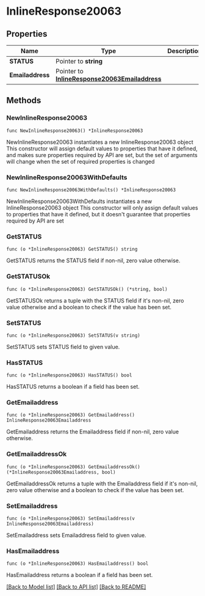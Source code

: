 # InlineResponse20063

## Properties

Name | Type | Description | Notes
------------ | ------------- | ------------- | -------------
**STATUS** | Pointer to **string** |  | [optional] 
**Emailaddress** | Pointer to [**InlineResponse20063Emailaddress**](InlineResponse20063Emailaddress.md) |  | [optional] 

## Methods

### NewInlineResponse20063

`func NewInlineResponse20063() *InlineResponse20063`

NewInlineResponse20063 instantiates a new InlineResponse20063 object
This constructor will assign default values to properties that have it defined,
and makes sure properties required by API are set, but the set of arguments
will change when the set of required properties is changed

### NewInlineResponse20063WithDefaults

`func NewInlineResponse20063WithDefaults() *InlineResponse20063`

NewInlineResponse20063WithDefaults instantiates a new InlineResponse20063 object
This constructor will only assign default values to properties that have it defined,
but it doesn't guarantee that properties required by API are set

### GetSTATUS

`func (o *InlineResponse20063) GetSTATUS() string`

GetSTATUS returns the STATUS field if non-nil, zero value otherwise.

### GetSTATUSOk

`func (o *InlineResponse20063) GetSTATUSOk() (*string, bool)`

GetSTATUSOk returns a tuple with the STATUS field if it's non-nil, zero value otherwise
and a boolean to check if the value has been set.

### SetSTATUS

`func (o *InlineResponse20063) SetSTATUS(v string)`

SetSTATUS sets STATUS field to given value.

### HasSTATUS

`func (o *InlineResponse20063) HasSTATUS() bool`

HasSTATUS returns a boolean if a field has been set.

### GetEmailaddress

`func (o *InlineResponse20063) GetEmailaddress() InlineResponse20063Emailaddress`

GetEmailaddress returns the Emailaddress field if non-nil, zero value otherwise.

### GetEmailaddressOk

`func (o *InlineResponse20063) GetEmailaddressOk() (*InlineResponse20063Emailaddress, bool)`

GetEmailaddressOk returns a tuple with the Emailaddress field if it's non-nil, zero value otherwise
and a boolean to check if the value has been set.

### SetEmailaddress

`func (o *InlineResponse20063) SetEmailaddress(v InlineResponse20063Emailaddress)`

SetEmailaddress sets Emailaddress field to given value.

### HasEmailaddress

`func (o *InlineResponse20063) HasEmailaddress() bool`

HasEmailaddress returns a boolean if a field has been set.


[[Back to Model list]](../README.md#documentation-for-models) [[Back to API list]](../README.md#documentation-for-api-endpoints) [[Back to README]](../README.md)


